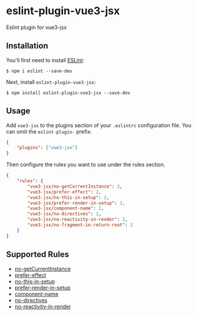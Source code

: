 # eslint-plugin-vue3-jsx

Eslint plugin for vue3-jsx

## Installation

You'll first need to install [ESLint](http://eslint.org):

```
$ npm i eslint --save-dev
```

Next, install `eslint-plugin-vue3-jsx`:

```
$ npm install eslint-plugin-vue3-jsx --save-dev
```

## Usage

Add `vue3-jsx` to the plugins section of your `.eslintrc` configuration file. You can omit the `eslint-plugin-` prefix:

```json
{
    "plugins": ["vue3-jsx"]
}
```

Then configure the rules you want to use under the rules section.

```json
{
    "rules": {
        "vue3-jsx/no-getCurrentInstance": 2,
        "vue3-jsx/prefer-effect": 2,
        "vue3-jsx/no-this-in-setup": 2,
        "vue3-jsx/prefer-render-in-setup": 2,
        "vue3-jsx/component-name": 2,
        "vue3-jsx/no-directives": 2,
        "vue3-jsx/no-reactivity-in-render": 2,
        "vue3-jsx/no-fragment-in-return-root": 2
    }
}
```

## Supported Rules

-   [no-getCurrentInstance](https://github.com/lk0606/lint/blob/master/packages/eslint-plugin-vue3-jsx/docs/rules/no-getCurrentInstance.md)
-   [prefer-effect](https://github.com/lk0606/lint/blob/master/packages/eslint-plugin-vue3-jsx/docs/rules/prefer-effect.md)
-   [no-this-in-setup](https://github.com/lk0606/lint/blob/master/packages/eslint-plugin-vue3-jsx/docs/rules/no-this-in-setup.md)
-   [prefer-render-in-setup](https://github.com/lk0606/lint/blob/master/packages/eslint-plugin-vue3-jsx/docs/rules/prefer-render-in-setup.md)
-   [component-name](https://github.com/lk0606/lint/blob/master/packages/eslint-plugin-vue3-jsx/docs/rules/component-name.md)
-   [no-directives](https://github.com/lk0606/lint/blob/master/packages/eslint-plugin-vue3-jsx/docs/rules/no-directives.md)
-   [no-reactivity-in-render](https://github.com/lk0606/lint/blob/master/packages/eslint-plugin-vue3-jsx/docs/rules/no-reactivity-in-render.md)
